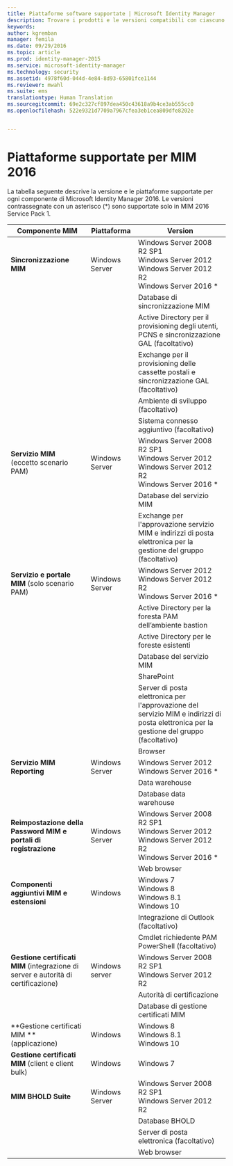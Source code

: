 ```yaml
---
title: Piattaforme software supportate | Microsoft Identity Manager
description: Trovare i prodotti e le versioni compatibili con ciascuno dei componenti MIM 2016
keywords: 
author: kgremban
manager: femila
ms.date: 09/29/2016
ms.topic: article
ms.prod: identity-manager-2015
ms.service: microsoft-identity-manager
ms.technology: security
ms.assetid: 4978f60d-044d-4e84-8d93-65801fce1144
ms.reviewer: mwahl
ms.suite: ems
translationtype: Human Translation
ms.sourcegitcommit: 69e2c327cf897dea450c43618a9b4ce3ab555cc0
ms.openlocfilehash: 522e9321d7709a7967cfea3eb1cea809dfe8202e


---
```


# Piattaforme supportate per MIM 2016

La tabella seguente descrive la versione e le piattaforme supportate per ogni componente di Microsoft Identity Manager 2016. Le versioni contrassegnate con un asterisco (*) sono supportate solo in MIM 2016 Service Pack 1.


| **Componente MIM** | **Piattaforma** | **Version** |
|-------------------|--------------|-------------|
| **Sincronizzazione MIM** | Windows Server | Windows Server 2008 R2 SP1<br/>Windows Server 2012<br/>Windows Server 2012 R2<br/>Windows Server 2016 * |
|| | Database di sincronizzazione MIM | SQL Server 2008 R2 SP3<br/>SQL Server 2012 SP2<br/>SQL Server 2014 SP1 <br/> SQL Server 2016 * |
|| | Active Directory per il provisioning degli utenti, PCNS e sincronizzazione GAL (facoltativo)|Windows Server 2008 R2 SP1<br/>Windows Server 2012<br/>Windows Server 2012 R2 <br/> Windows Server 2016 * |
|| | Exchange per il provisioning delle cassette postali e sincronizzazione GAL (facoltativo)|Exchange Server 2007 SP3<br/>Exchange Server 2010 SP3<br/>Exchange Server 2013 SP1 |
|| | Ambiente di sviluppo (facoltativo) | Visual Studio 2012<br/>Visual Studio 2013 |
|| | Sistema connesso aggiuntivo (facoltativo) | Servizi di dominio di Active Directory<br/>Active Directory<br/>Lightweight Directory Services<br/>SQL Server 2000 o versioni successive<br/>SharePoint Server 2013<br/> SharePoint Server 2016 * <br/> Altri prodotti di terze parti |
| **Servizio MIM** (eccetto scenario PAM) | Windows Server | Windows Server 2008 R2 SP1<br/>Windows Server 2012<br/>Windows Server 2012 R2 <br/> Windows Server 2016 * |
|| | Database del servizio MIM | SQL Server 2008 R2 SP3<br/>SQL Server 2012 SP2<br/>SQL Server 2014 SP1 <br/> SQL Server 2016 * |
|| | Exchange per l'approvazione servizio MIM e indirizzi di posta elettronica per la gestione del gruppo (facoltativo) | Exchange Server 2007 SP3 (con console di gestione di Exchange installata)<br/>Exchange Server 2010 SP3<br/>Exchange Server 2013 SP1 <br/> Exchange Server 2016 * <br/> Exchange Online * |
| **Servizio e portale MIM** (solo scenario PAM)| Windows Server | Windows Server 2012<br/>Windows Server 2012 R2 <br/> Windows Server 2016 * |
|| | Active Directory per la foresta PAM dell’ambiente bastion | Windows Server 2012 R2 <br/> Windows Server 2016 * |
|| | Active Directory per le foreste esistenti | Windows Server 2008 <br/> Windows Server 2008 R2 * <br/> Windows Server 2012 * <br/> Windows Server 2012 R2 * <br/> Windows Server 2016 * |
|| | Database del servizio MIM | SQL Server 2008 R2 SP3<br/>SQL Server 2012 SP2<br/>SQL Server 2014 SP1 <br/> SQL Server 2016 * |
|| | SharePoint | SharePoint Foundation 2010<br/>SharePoint Foundation 2013 SP1 <br/> SharePoint 2016 * |
|| | Server di posta elettronica per l'approvazione del servizio MIM e indirizzi di posta elettronica per la gestione del gruppo (facoltativo) | Exchange Server 2007 SP3 (con console di gestione di Exchange installata)<br/>Exchange Server 2010 SP3<br/>Exchange Server 2013 SP1 <br/> Exchange Server 2016 * <br/> Exchange Online * |
|| | Browser | Tutti i principali browser |
| **Servizio MIM Reporting** | Windows Server | Windows Server 2012 <br/> Windows Server 2016 * |
|| | Data warehouse | System Center 2012 Service Manager SP1 |
|| | Database data warehouse | SQL Server 2008 R2 SP3<br/>SQL Server 2012 SP2 |
| **Reimpostazione della Password MIM e portali di registrazione** | Windows Server | Windows Server 2008 R2 SP1<br/>Windows Server 2012<br/>Windows Server 2012 R2 <br/> Windows Server 2016 * |
|| | Web browser | Tutti i principali browser |
| **Componenti aggiuntivi MIM e estensioni** | Windows | Windows 7<br/>Windows 8<br/>Windows 8.1<br/>Windows 10 |
|| | Integrazione di Outlook (facoltativo) | Outlook 2007 SP2<br/>Outlook 2010<br/>Outlook 2013 <br/> Outlook 2016 (in Windows 10) * |
|| | Cmdlet richiedente PAM PowerShell (facoltativo) | Windows 8.1<br/>Windows 10 |
| **Gestione certificati MIM** (integrazione di server e autorità di certificazione) | Windows server | Windows Server 2008 R2 SP1<br/>Windows Server 2012 R2 |
|| | Autorità di certificazione | Windows Server 2008 R2 SP1<br/>Windows Server 2012<br/>Windows Server 2012 R2 |
|| | Database di gestione certificati MIM | SQL Server 2008 R2 SP3<br/>SQL Server 2012 SP2<br/>SQL Server 2014 SP1 |
| **Gestione certificati MIM ** (applicazione) | Windows | Windows 8<br/>Windows 8.1<br/>Windows 10 |
| **Gestione certificati MIM** (client e client bulk) | Windows | Windows 7 |
| **MIM BHOLD Suite** | Windows Server | Windows Server 2008 R2 SP1<br/>Windows Server 2012 R2 |
|| | Database BHOLD | SQL Server 2008 R2 SP3<br/>SQL Server 2012 SP2 <br/> SQL Server 2014 * |
|| | Server di posta elettronica (facoltativo) | Exchange Server 2007 SP3<br/>Exchange Server 2010 SP3<br/>Exchange Server 2013 SP1 |
|| | Web browser | Internet Explorer 7, 8, 9, 10 o 11 con Silverlight |



<!--HONumber=Sep16_HO5-->



